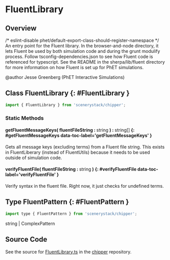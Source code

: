 # FluentLibrary

## Overview

/* eslint-disable phet/default-export-class-should-register-namespace */
An entry point for the Fluent library. In the browser-and-node directory, it lets Fluent be used by
both simulation code and during the grunt modulify process. Follow tsconfig-dependencies.json to see
how Fluent code is referenced for typescript. See the README in the sherpa/lib/fluent directory
for more information on how Fluent is set up for PhET simulations.

@author Jesse Greenberg (PhET Interactive Simulations)

## Class FluentLibrary {: #FluentLibrary }


```js
import { FluentLibrary } from 'scenerystack/chipper';
```
### Static Methods

#### getFluentMessageKeys( fluentFileString : <span style="font-weight: 400;"><span style="color: hsla(calc(var(--md-hue) + 180deg),80%,40%,1);">string</span></span> ) : <span style="font-weight: 400;"><span style="color: hsla(calc(var(--md-hue) + 180deg),80%,40%,1);">string</span>[]</span> {: #getFluentMessageKeys data-toc-label='getFluentMessageKeys' }

Gets all message keys (excluding terms) from a Fluent file string. This exists in
FluentLiberary (instead of FluentUtils) because it needs to be used outside of simulation
code.

#### verifyFluentFile( fluentFileString : <span style="font-weight: 400;"><span style="color: hsla(calc(var(--md-hue) + 180deg),80%,40%,1);">string</span></span> ) {: #verifyFluentFile data-toc-label='verifyFluentFile' }

Verify syntax in the fluent file. Right now, it just checks for undefined terms.



## Type FluentPattern {: #FluentPattern }


```js
import type { FluentPattern } from 'scenerystack/chipper';
```


<span style="color: hsla(calc(var(--md-hue) + 180deg),80%,40%,1);">string</span> | ComplexPattern



## Source Code

See the source for [FluentLibrary.ts](https://github.com/phetsims/chipper/blob/main/js/browser-and-node/FluentLibrary.ts) in the [chipper](https://github.com/phetsims/chipper) repository.
